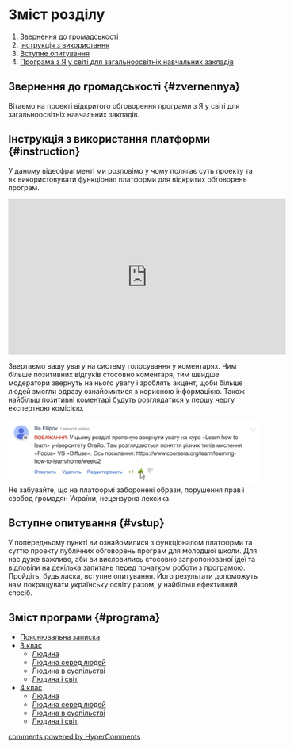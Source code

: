 <div id="hypercomments_widget" class="js-hypercomments-widget invisible"></div>

# Зміст розділу
1. [Звернення до громадськості](#zvernennya)
2. [Інструкція з використання](#instruction)
3. [Вступне опитування](#vstup)
4. [Програма з Я у світі для загальноосвітніх навчальних закладів](#programa)

Звернення до громадськості {#zvernennya}
--

Вітаємо на проекті відкритого обговорення програми з Я у світі для загальноосвітніх навчальних закладів.

Інструкція з використання платформи {#instruction}
--
У даному відеофрагменті ми розповімо у чому полягає суть проекту та як використовувати функціонал платформи для відкритих обговорень програм.

<div class="fluidMedia">
<iframe align="center" width="560" height="315" src="https://www.youtube.com/embed/V_Cii41-v-w" frameborder="0" allowfullscreen></iframe>
</div>
<div class="space">
</div>

Звертаємо вашу увагу на систему голосування у коментарях. Чим більше позитивних відгуків стосовно коментаря, тим швидше модератори звернуть на нього увагу і зроблять акцент, щоби більше людей змогли одразу ознайомитися з корисною інформацією. Також найбільш позитивні коментарі будуть розглядатися у першу чергу експертною комісією.

![Коментування](1.jpg)
Не забувайте, що на платформі заборонені образи, порушення прав і свобод громадян України, нецензурна лексика.

Вступне опитування {#vstup}
--
У попередньому пункті ви ознайомилися з функціоналом платформи та суттю проекту публічних обговорень програм для молодшої школи. Для нас дуже важливо, аби ви висловились стосовно запропонованої ідеї та відповіли на декілька запитань перед початком роботи з програмою. Пройдіть, будь ласка, вступне опитування. Його результати допоможуть нам покращувати українську освіту разом, у найбільш ефективний спосіб.  

Зміст програми {#programa}
--
* [Пояснювальна записка](poyasnuvalna_zapyska.md)
* [3 клас](3/3_klas.md)
   * [Людина](3/lyduna.md)
   * [Людина серед людей](3/lyduna_s.md)
   * [Людина в суспільстві](3/lyduna_v_susp.md)
   * [Людина і світ](3/lyduna_i_svit.md)
* [4 клас](4/4_klas.md)
   * [Людина](4/lyduna.md)
   * [Людина серед людей](4/lyduna_s.md)
   * [Людина в суспільстві](4/lyduna_v_susp.md)
   * [Людина і світ](4/lyduna_i_svit.md)
   
<div class="js-hypercomments-container">
<a href="http://hypercomments.com" class="hc-link" title="comments widget">comments powered by HyperComments</a>
</div>